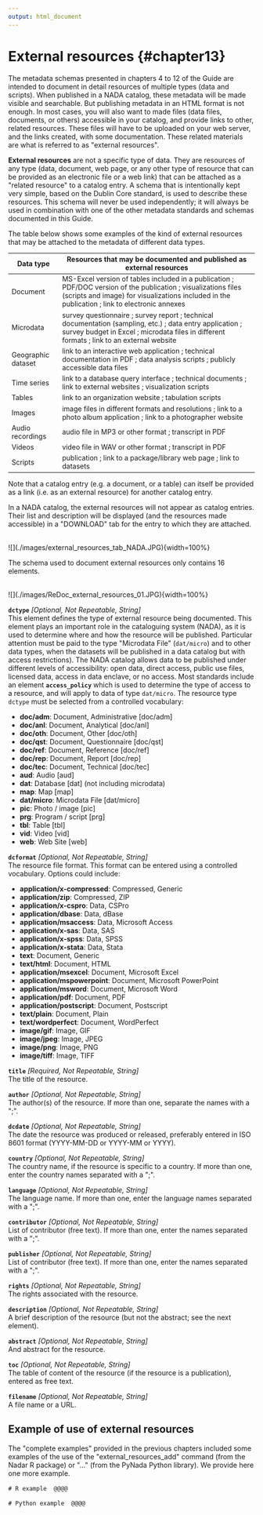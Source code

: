 ```yaml
---
output: html_document
---
```


# External resources {#chapter13}

The metadata schemas presented in chapters 4 to 12 of the Guide are intended to document in detail resources of multiple types (data and scripts). When published in a NADA catalog, these metadata will be made visible and searchable. But publishing metadata in an HTML format is not enough. In most cases, you will also want to made files (data files, documents, or others) accessible in your catalog, and provide links to other, related resources. These files will have to be uploaded on your web server, and the links created, with some documentation. These related materials are what is referred to as "external resources". 

**External resources** are not a specific type of data. They are resources of any type (data, document, web page, or any other type of resource that can be provided as an electronic file or a web link) that can be attached as a "related resource" to a catalog entry. A schema that is intentionally kept very simple, based on the Dublin Core standard, is used to describe these resources. This schema will never be used independently; it will always be used in combination with one of the other metadata standards and schemas documented in this Guide.

The table below shows some examples of the kind of external resources that may be attached to the metadata of different data types.

| Data type          | Resources that may be documented and published as external resources  |
| ------------------ | ------------------------------------------------------------ |
| Document           | MS-Excel version of tables included in a publication ; PDF/DOC version of the publication ; visualizations files (scripts and image) for visualizations included in the publication ; link to electronic annexes |
| Microdata          | survey questionnaire ; survey report ; technical documentation (sampling, etc.) ; data entry application ; survey budget in Excel ; microdata files in different formats ; link to an external website|
| Geographic dataset | link to an interactive web application ; technical documentation in PDF ; data analysis scripts ; publicly accessible data files |
| Time series        | link to a database query interface ; technical documents ; link to external websites ; visualization scripts |
| Tables             | link to an organization website ; tabulation scripts | electronic copy of the table |
| Images             | image files in different formats and resolutions ; link to a photo album application ; link to a photographer website |
| Audio recordings   | audio file in MP3 or other format ; transcript in PDF |
| Videos             | video file in WAV or other format ; transcript in PDF |
| Scripts            | publication ; link to a package/library web page ; link to datasets | 

Note that a catalog entry (e.g. a document, or a table) can itself be provided as a link (i.e. as an external resource) for another catalog entry.

In a NADA catalog, the external resources will not appear as catalog entries. Their list and description will be displayed (and the resources made accessible) in a "DOWNLOAD" tab for the entry to which they are attached.

<br>
![](./images/external_resources_tab_NADA.JPG){width=100%}
<br>  

The schema used to document external resources only contains 16 elements.

<br>
![](./images/ReDoc_external_resources_01.JPG){width=100%}
<br>  

**`dctype`** *[Optional, Not Repeatable, String]* <br>
This element defines the type of external resource being documented. This element plays an important role in the cataloguing system (NADA), as it is used to determine where and how the resource will be published. Particular attention must be paid to the type "Microdata File" (`dat/micro`) and to other data types, when the datasets will be published in a data catalog but with access restrictions). The NADA catalog allows data to be published under different levels of accessibility: open data, direct access, public use files, licensed data, access in data enclave, or no access. Most standards include an element **`access_policy`** which is used to determine the type of access to a resource, and will apply to data of type `dat/micro`. The resource type `dctype` must be selected from a controlled vocabulary:

  - **doc/adm**: Document, Administrative [doc/adm] <br>
  - **doc/anl**: Document, Analytical [doc/anl]<br>
  - **doc/oth**: Document, Other [doc/oth]<br>
  - **doc/qst**: Document, Questionnaire [doc/qst]<br>
  - **doc/ref**: Document, Reference [doc/ref]<br>
  - **doc/rep**: Document, Report [doc/rep]<br>
  - **doc/tec**: Document, Technical [doc/tec]<br>
  - **aud**: Audio [aud]<br>
  - **dat**: Database [dat] (not including microdata)<br>
  - **map**: Map [map]<br>
  - **dat/micro**: Microdata File [dat/micro]<br>
  - **pic**: Photo / image [pic]<br>
  - **prg**: Program / script [prg]<br>
  - **tbl**: Table [tbl]<br>
  - **vid**: Video [vid]<br>
  - **web**: Web Site [web]<br>

**`dcformat`** *[Optional, Not Repeatable, String]* <br>
The resource file format. This format can be entered using a controlled vocabulary. Options could include:

  - **application/x-compressed**: Compressed, Generic<br>
  - **application/zip**: Compressed, ZIP<br>
  - **application/x-cspro**: Data, CSPro<br>
  - **application/dbase**: Data, dBase<br>
  - **application/msaccess**: Data, Microsoft Access<br>
  - **application/x-sas**: Data, SAS<br>
  - **application/x-spss**: Data, SPSS<br>
  - **application/x-stata**: Data, Stata<br>
  - **text**: Document, Generic<br>
  - **text/html**: Document, HTML<br>
  - **application/msexcel**: Document, Microsoft Excel<br>
  - **application/mspowerpoint**: Document, Microsoft PowerPoint<br>
  - **application/msword**: Document, Microsoft Word<br>
  - **application/pdf**: Document, PDF<br>
  - **application/postscript**: Document, Postscript<br>
  - **text/plain**: Document, Plain<br>
  - **text/wordperfect**: Document, WordPerfect<br>
  - **image/gif**: Image, GIF<br>
  - **image/jpeg**: Image, JPEG<br>
  - **image/png**: Image, PNG<br>
  - **image/tiff**: Image, TIFF<br>

**`title`** *[Required, Not Repeatable, String]* <br>
The title of the resource.

**`author`** *[Optional, Not Repeatable, String]* <br>
The author(s) of the resource. If more than one, separate the names with a ";".

**`dcdate`** *[Optional, Not Repeatable, String]* <br>
The date the resource was produced or released, preferably entered in ISO 8601 format (YYYY-MM-DD or YYYY-MM or YYYY).

**`country`** *[Optional, Not Repeatable, String]* <br>
The country name, if the resource is specific to a country. If more than one, enter the country names separated with a ";".

**`language`** *[Optional, Not Repeatable, String]* <br>
The language name. If more than one, enter the language names separated with a ";".

**`contributor`** *[Optional, Not Repeatable, String]* <br>
List of contributor (free text). If more than one, enter the names separated with a ";".

**`publisher`** *[Optional, Not Repeatable, String]* <br>
List of contributor (free text). If more than one, enter the names separated with a ";".

**`rights`** *[Optional, Not Repeatable, String]* <br>
The rights associated with the resource.

**`description`** *[Optional, Not Repeatable, String]* <br>
A brief description of the resource (but not the abstract; see the next element).

**`abstract`** *[Optional, Not Repeatable, String]* <br>
And abstract for the resource.

**`toc`** *[Optional, Not Repeatable, String]* <br>
The table of content of the resource (if the resource is a publication), entered as free text.

**`filename`** *[Optional, Not Repeatable, String]* <br>
A file name or a URL.


## Example of use of external resources

The "complete examples" provided in the previous chapters included some examples of the use of the "external_resources_add" command (from the Nadar R package) or "..." (from the PyNada Python library). We provide here one more example.

```
# R example  @@@@
```


```
# Python example  @@@@
```

